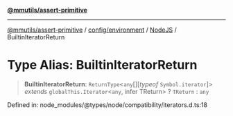 [**@mmutils/assert-primitive**](../../../../../README.md)

***

[@mmutils/assert-primitive](../../../../../modules.md) / [config/environment](../../../README.md) / [NodeJS](../README.md) / BuiltinIteratorReturn

# Type Alias: BuiltinIteratorReturn

> **BuiltinIteratorReturn**: `ReturnType`\<`any`[]\[*typeof* `Symbol.iterator`\]\> *extends* `globalThis.Iterator`\<`any`, infer TReturn\> ? `TReturn` : `any`

Defined in: node\_modules/@types/node/compatibility/iterators.d.ts:18
